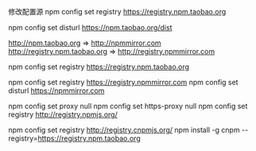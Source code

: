 
修改配置源
npm config set registry https://registry.npm.taobao.org

npm config set disturl https://npm.taobao.org/dist

http://npm.taobao.org => http://npmmirror.com
http://registry.npm.taobao.org => http://registry.npmmirror.com

npm config set registry https://registry.npm.taobao.org

npm config set registry https://registry.npmmirror.com
npm config set disturl https://npmmirror.com

npm config set proxy null
npm config set https-proxy null
npm config set registry http://registry.npmjs.org/


npm config set registry http://registry.cnpmjs.org/
npm install -g cnpm --registry=https://registry.npm.taobao.org